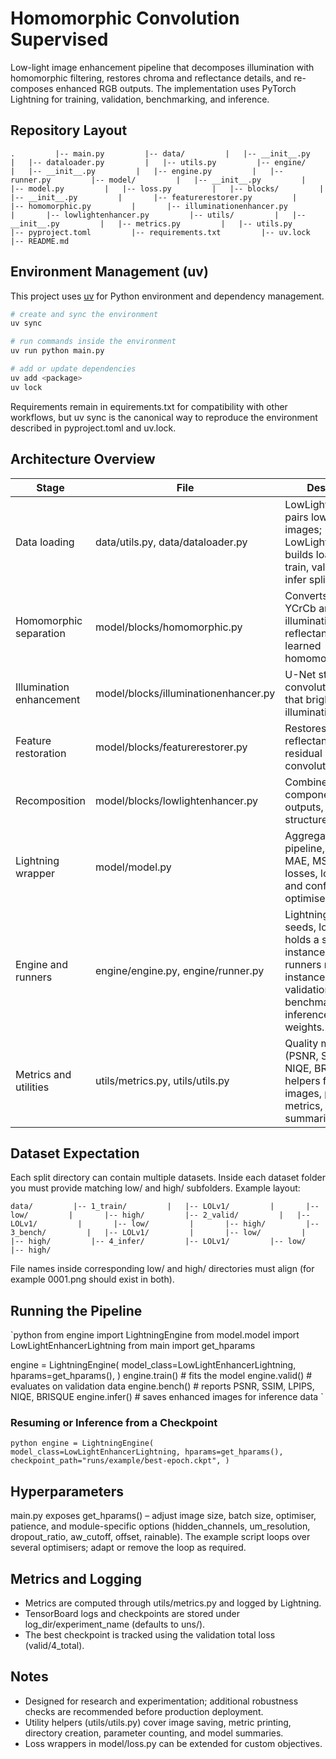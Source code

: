 ﻿# Homomorphic Convolution Supervised

Low-light image enhancement pipeline that decomposes illumination with homomorphic filtering, restores chroma and reflectance details, and re-composes enhanced RGB outputs. The implementation uses PyTorch Lightning for training, validation, benchmarking, and inference.

## Repository Layout

`
.        
|-- main.py        
|-- data/        
|   |-- __init__.py        
|   |-- dataloader.py        
|   |-- utils.py        
|-- engine/        
|   |-- __init__.py        
|   |-- engine.py        
|   |-- runner.py        
|-- model/        
|   |-- __init__.py        
|   |-- model.py        
|   |-- loss.py        
|   |-- blocks/        
|       |-- __init__.py        
|       |-- featurerestorer.py        
|       |-- homomorphic.py        
|       |-- illuminationenhancer.py        
|       |-- lowlightenhancer.py        
|-- utils/        
|   |-- __init__.py        
|   |-- metrics.py        
|   |-- utils.py        
|-- pyproject.toml        
|-- requirements.txt        
|-- uv.lock        
|-- README.md        
`

## Environment Management (uv)

This project uses [uv](https://github.com/astral-sh/uv) for Python environment and dependency management.

```bash
# create and sync the environment
uv sync

# run commands inside the environment
uv run python main.py

# add or update dependencies
uv add <package>
uv lock
```

Requirements remain in
equirements.txt for compatibility with other workflows, but uv sync is the canonical way to reproduce the environment described in pyproject.toml and uv.lock.

## Architecture Overview

| Stage | File | Description |
| --- | --- | --- |
| Data loading | data/utils.py, data/dataloader.py | LowLightDataset pairs low and high images; LowLightDataModule builds loaders for train, valid, bench, infer splits. |
| Homomorphic separation | model/blocks/homomorphic.py | Converts RGB and YCrCb and splits illumination and reflectance via a learned homomorphic filter. |
| Illumination enhancement | model/blocks/illuminationenhancer.py | U-Net style convolutional stack that brightens the illumination map. |
| Feature restoration | model/blocks/featurerestorer.py | Restores chroma and reflectance through residual double-convolution blocks. |
| Recomposition | model/blocks/lowlightenhancer.py | Combines restored components, clamps outputs, and returns structured tensors. |
| Lightning wrapper | model/model.py | Aggregates the pipeline, computes MAE, MSE, SSIM losses, logs metrics, and configures optimisers. |
| Engine and runners | engine/engine.py, engine/runner.py | LightningEngine seeds, logs, and holds a single model instance; stage runners reuse that instance so validation, benchmarking, and inference use trained weights. |
| Metrics and utilities | utils/metrics.py, utils/utils.py | Quality metrics (PSNR, SSIM, LPIPS, NIQE, BRISQUE) and helpers for saving images, printing metrics, and summarising models. |

## Dataset Expectation

Each split directory can contain multiple datasets. Inside each dataset folder you must provide matching low/ and high/ subfolders. Example layout:

`
data/        
|-- 1_train/        
|   |-- LOLv1/        
|       |-- low/        
|       |-- high/        
|-- 2_valid/        
|   |-- LOLv1/        
|       |-- low/        
|       |-- high/        
|-- 3_bench/        
|   |-- LOLv1/        
|       |-- low/        
|       |-- high/        
|-- 4_infer/        
    |-- LOLv1/        
        |-- low/        
        |-- high/        
`

File names inside corresponding low/ and high/ directories must align (for example 0001.png should exist in both).

## Running the Pipeline

`python
from engine import LightningEngine
from model.model import LowLightEnhancerLightning
from main import get_hparams

engine = LightningEngine(
    model_class=LowLightEnhancerLightning,
    hparams=get_hparams(),
)
engine.train()   # fits the model
engine.valid()   # evaluates on validation data
engine.bench()   # reports PSNR, SSIM, LPIPS, NIQE, BRISQUE
engine.infer()   # saves enhanced images for inference data
`

### Resuming or Inference from a Checkpoint

`python
engine = LightningEngine(
    model_class=LowLightEnhancerLightning,
    hparams=get_hparams(),
    checkpoint_path="runs/example/best-epoch.ckpt",
)
`

## Hyperparameters

main.py exposes get_hparams() – adjust image size, batch size, optimiser, patience, and module-specific options (hidden_channels,
um_resolution, dropout_ratio,
aw_cutoff, offset, 	rainable). The example script loops over several optimisers; adapt or remove the loop as required.

## Metrics and Logging

- Metrics are computed through utils/metrics.py and logged by Lightning.
- TensorBoard logs and checkpoints are stored under log_dir/experiment_name (defaults to
uns/<experiment>).
- The best checkpoint is tracked using the validation total loss (valid/4_total).

## Notes

- Designed for research and experimentation; additional robustness checks are recommended before production deployment.
- Utility helpers (utils/utils.py) cover image saving, metric printing, directory creation, parameter counting, and model summaries.
- Loss wrappers in model/loss.py can be extended for custom objectives.
